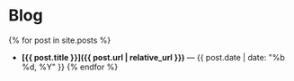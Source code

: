 # Blog

{% for post in site.posts %}
- **[{{ post.title }}]({{ post.url | relative_url }})** — {{ post.date | date: "%b %d, %Y" }}
{% endfor %}
